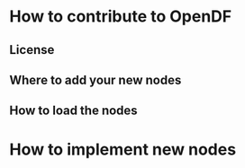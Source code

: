 # How to contribute to OpenDF


## License

## Where to add your new nodes

## How to load the nodes

# How to implement new nodes

